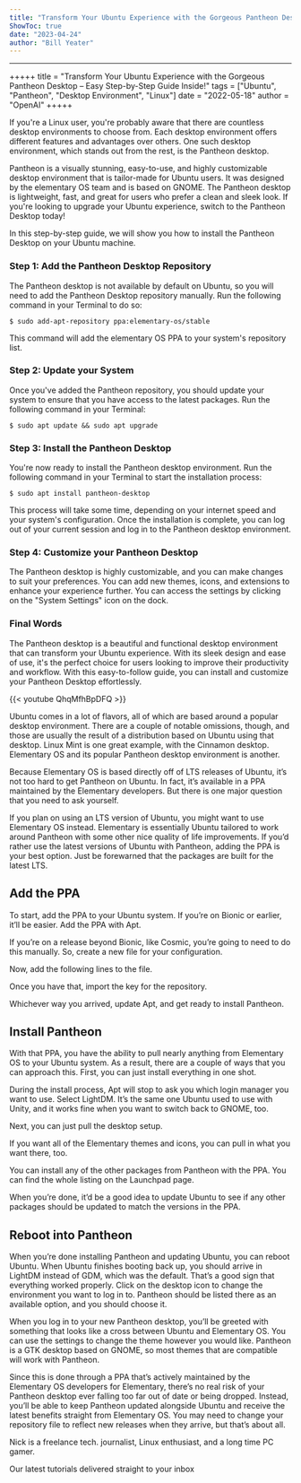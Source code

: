 ```yaml
---
title: "Transform Your Ubuntu Experience with the Gorgeous Pantheon Desktop – Easy Step-by-Step Guide Inside!"
ShowToc: true 
date: "2023-04-24"
author: "Bill Yeater"
---
```

*****
+++++
title = "Transform Your Ubuntu Experience with the Gorgeous Pantheon Desktop – Easy Step-by-Step Guide Inside!"
tags = ["Ubuntu", "Pantheon", "Desktop Environment", "Linux"]
date = "2022-05-18"
author = "OpenAI"
+++++

If you're a Linux user, you're probably aware that there are countless desktop environments to choose from. Each desktop environment offers different features and advantages over others. One such desktop environment, which stands out from the rest, is the Pantheon desktop. 

Pantheon is a visually stunning, easy-to-use, and highly customizable desktop environment that is tailor-made for Ubuntu users. It was designed by the elementary OS team and is based on GNOME. The Pantheon desktop is lightweight, fast, and great for users who prefer a clean and sleek look. If you're looking to upgrade your Ubuntu experience, switch to the Pantheon Desktop today! 

In this step-by-step guide, we will show you how to install the Pantheon Desktop on your Ubuntu machine. 

### Step 1: Add the Pantheon Desktop Repository 

The Pantheon desktop is not available by default on Ubuntu, so you will need to add the Pantheon Desktop repository manually. Run the following command in your Terminal to do so: 

```
$ sudo add-apt-repository ppa:elementary-os/stable
``` 

This command will add the elementary OS PPA to your system's repository list. 

### Step 2: Update your System 

Once you've added the Pantheon repository, you should update your system to ensure that you have access to the latest packages. Run the following command in your Terminal: 

```
$ sudo apt update && sudo apt upgrade 
``` 

### Step 3: Install the Pantheon Desktop 

You're now ready to install the Pantheon desktop environment. Run the following command in your Terminal to start the installation process: 

```
$ sudo apt install pantheon-desktop
``` 

This process will take some time, depending on your internet speed and your system's configuration. Once the installation is complete, you can log out of your current session and log in to the Pantheon desktop environment. 

### Step 4: Customize your Pantheon Desktop 

The Pantheon desktop is highly customizable, and you can make changes to suit your preferences. You can add new themes, icons, and extensions to enhance your experience further. You can access the settings by clicking on the "System Settings" icon on the dock. 

### Final Words 

The Pantheon desktop is a beautiful and functional desktop environment that can transform your Ubuntu experience. With its sleek design and ease of use, it's the perfect choice for users looking to improve their productivity and workflow. With this easy-to-follow guide, you can install and customize your Pantheon Desktop effortlessly.

{{< youtube QhqMfhBpDFQ >}} 



Ubuntu comes in a lot of flavors, all of which are based around a popular desktop environment. There are a couple of notable omissions, though, and those are usually the result of a distribution based on Ubuntu using that desktop. Linux Mint is one great example, with the Cinnamon desktop. Elementary OS and its popular Pantheon desktop environment is another.
 
Because Elementary OS is based directly off of LTS releases of Ubuntu, it’s not too hard to get Pantheon on Ubuntu. In fact, it’s available in a PPA maintained by the Elementary developers. But there is one major question that you need to ask yourself.
 
If you plan on using an LTS version of Ubuntu, you might want to use Elementary OS instead. Elementary is essentially Ubuntu tailored to work around Pantheon with some other nice quality of life improvements. If you’d rather use the latest versions of Ubuntu with Pantheon, adding the PPA is your best option. Just be forewarned that the packages are built for the latest LTS.
 
## Add the PPA
 
To start, add the PPA to your Ubuntu system. If you’re on Bionic or earlier, it’ll be easier. Add the PPA with Apt.
 
If you’re on a release beyond Bionic, like Cosmic, you’re going to need to do this manually. So, create a new file for your configuration.
 
Now, add the following lines to the file.
 
Once you have that, import the key for the repository.
 
Whichever way you arrived, update Apt, and get ready to install Pantheon.
 
## Install Pantheon
 
With that PPA, you have the ability to pull nearly anything from Elementary OS to your Ubuntu system. As a result, there are a couple of ways that you can approach this. First, you can just install everything in one shot.
 

 
During the install process, Apt will stop to ask you which login manager you want to use. Select LightDM. It’s the same one Ubuntu used to use with Unity, and it works fine when you want to switch back to GNOME, too.
 
Next, you can just pull the desktop setup.
 
If you want all of the Elementary themes and icons, you can pull in what you want there, too.
 
You can install any of the other packages from Pantheon with the PPA. You can find the whole listing on the Launchpad page.
 
When you’re done, it’d be a good idea to update Ubuntu to see if any other packages should be updated to match the versions in the PPA.
 
## Reboot into Pantheon
 
When you’re done installing Pantheon and updating Ubuntu, you can reboot Ubuntu. When Ubuntu finishes booting back up, you should arrive in LightDM instead of GDM, which was the default. That’s a good sign that everything worked properly. Click on the desktop icon to change the environment you want to log in to. Pantheon should be listed there as an available option, and you should choose it.
 
When you log in to your new Pantheon desktop, you’ll be greeted with something that looks like a cross between Ubuntu and Elementary OS. You can use the settings to change the theme however you would like. Pantheon is a GTK desktop based on GNOME, so most themes that are compatible will work with Pantheon.
 
Since this is done through a PPA that’s actively maintained by the Elementary OS developers for Elementary, there’s no real risk of your Pantheon desktop ever falling too far out of date or being dropped. Instead, you’ll be able to keep Pantheon updated alongside Ubuntu and receive the latest benefits straight from Elementary OS. You may need to change your repository file to reflect new releases when they arrive, but that’s about all.
 
Nick is a freelance tech. journalist, Linux enthusiast, and a long time PC gamer.
 
Our latest tutorials delivered straight to your inbox




